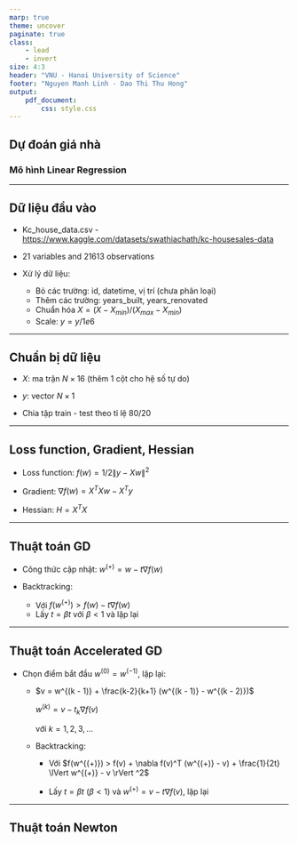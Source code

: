 ```yaml
---
marp: true
theme: uncover
paginate: true
class:
    - lead
    - invert
size: 4:3
header: "VNU - Hanoi University of Science"
footer: "Nguyen Manh Linh - Dao Thi Thu Hong"
output:
    pdf_document:
        css: style.css
---
```


<style>
    section {
        font-size: 25px;
    }
</style>

## Dự đoán giá nhà
### Mô hình Linear Regression

---

## Dữ liệu đầu vào

- Kc_house_data.csv - https://www.kaggle.com/datasets/swathiachath/kc-housesales-data

- 21 variables and 21613 observations

- Xử lý dữ liệu:
    - Bỏ các trường: id, datetime, vị trí (chưa phân loại)
    - Thêm các trường: years_built, years_renovated
    - Chuẩn hóa $X = (X - X_{min}) / (X_{max} - X_{min})$
    - Scale: $y = y/1e6$

---
## Chuẩn bị dữ liệu

- $X$: ma trận $N \times 16$ (thêm 1 cột cho hệ số tự do)

- $y$: vector $N \times 1$

- Chia tập train - test theo tỉ lệ $80/20$

---
## Loss function, Gradient, Hessian

- Loss function: $f(w) = 1/2 \lVert y - Xw \rVert ^2$

- Gradient: $\nabla f(w) = X^T X w - X^T y$

- Hessian: $H = X^T X$

---
## Thuật toán GD

- Công thức cập nhật: $w^{(+)} = w - t \nabla f(w)$

- Backtracking: 
    - Với $f(w^{(+)}) > f(w) - t \nabla f(w)$
    - Lấy $t = \beta t$ với $\beta < 1$ và lặp lại

---
## Thuật toán Accelerated GD

- Chọn điểm bắt đầu $w^{(0)} = w^{(-1)}$, lặp lại:

    - $v = w^{(k - 1)} + \frac{k-2}{k+1} (w^{(k - 1)} - w^{(k - 2)})$

        $w^{(k)} = v - t_{k}\nabla f(v)$

        với $k = 1,2,3,...$

    - Backtracking:
        - Với $f(w^{(+)}) > f(v) + \nabla f(v)^T (w^{(+)} - v) + \frac{1}{2t} \lVert w^{(+)} - v \rVert ^2$

        - Lấy $t = \beta t$ ($\beta < 1$) và  $w^{(+)} = v - t \nabla f(v)$, lặp lại

---
## Thuật toán Newton
